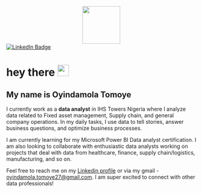 <div id="header" align="center">
  <img src="https://media.giphy.com/media/FSzLVme5Y3n3LMOiqP/giphy.gif" width="100"/>
</div>
<div id="badges">
  <a href="https://www.linkedin.com/in/oyindamola-tomoye-01a5ab99">
    <img src="https://img.shields.io/badge/LinkedIn-blue?style=for-the-badge&logo=linkedin&logoColor=white" alt="LinkedIn Badge"/>
  </a>
  </div>
  <img src="https://komarev.com/ghpvc/?username=Darkelf30&style=flat-square&color=blue" alt=""/>
  <h1>
  hey there
  <img src="https://media.giphy.com/media/hvRJCLFzcasrR4ia7z/giphy.gif" width="30px"/>
</h1>

## My name is Oyindamola Tomoye

I currently work as a **data analyst** in IHS Towers Nigeria where I analyze data related to Fixed asset management, Supply chain, and general company operations. In my daily tasks, I use data to tell stories, answer business questions, and optimize business processes.

I am currently learning for my Microsoft Power BI Data analyst certification. I am also looking to collaborate with enthusiastic data analysts working on projects that deal with data from healthcare, finance, supply chain/logistics, manufacturing, and so on.

Feel free to reach me on my [Linkedin profile](https://www.linkedin.com/in/oyindamola-tomoye-01a5ab99) or via my gmail - oyindamola.tomoye27@gmail.com. I am super excited to connect with other data professionals!



